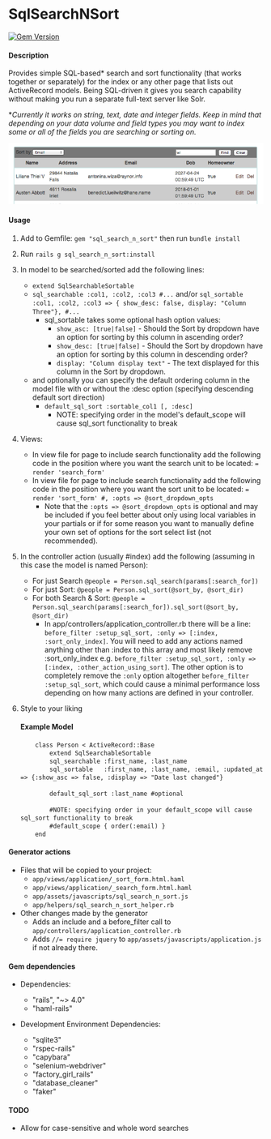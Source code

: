 # SqlSearchNSort #

[![Gem Version](https://badge.fury.io/rb/sql_search_n_sort.svg)](http://badge.fury.io/rb/sql_search_n_sort)

#### Description ####
Provides simple SQL-based* search and sort functionality (that works together or separately) for the index or any other page that lists out ActiveRecord models. Being SQL-driven it gives you search capability without making you run a separate full-text server like Solr. 

**Currently it works on string, text, date and integer fields. Keep in mind that depending on your data volume and field types you may want to index some or all of the fields you are searching or sorting on.*


![Example Screenshot](/readme_assets/ssns_scrshot.png?raw=true "Screenshot of gem at work.")

#### Usage #### 
1. Add to Gemfile: `gem "sql_search_n_sort"` then run `bundle install`
2. Run `rails g sql_search_n_sort:install`
3. In model to be searched/sorted add the following lines:
	- `extend SqlSearchableSortable`
	- `sql_searchable :col1, :col2, :col3 #...` and/or `sql_sortable :col1, :col2, :col3 => { show_desc: false, display: "Column Three"}, #...`
		- sql_sortable takes some optional hash option values: 
			- `show_asc: [true|false]` - Should the Sort by dropdown have an option for sorting by this column in ascending order?
			- `show_desc: [true|false]` - Should the Sort by dropdown have an option for sorting by this column in descending order? 
			- `display: "Column display text"` - The text displayed for this column in the Sort by dropdown.
	- and optionally you can specify the default ordering column in the model file with or without the :desc option (specifying descending default sort direction)
		-	`default_sql_sort :sortable_col1 [, :desc]`
			- NOTE: specifying order in the model's default_scope will cause sql_sort functionality to break
4. Views: 
	- In view file for page to include search functionality add the following code in the position where you want the search unit to be located: `= render 'search_form'`
	- In view file for page to include search functionality add the following code in the position where you want the sort unit to be located: `= render 'sort_form' #, :opts => @sort_dropdown_opts`
		- Note that the `:opts => @sort_dropdown_opts` is optional and may be included if you feel better about only using local variables in your partials or if for some reason you want to manually define your own set of options for the sort select list (not recommended).
5. In the controller action (usually #index) add the following (assuming in this case the model is named Person):
	- For just Search
	`@people = Person.sql_search(params[:search_for])`
	- For just Sort:
	`@people = Person.sql_sort(@sort_by, @sort_dir)`
	- For both Search & Sort:
  `@people = Person.sql_search(params[:search_for]).sql_sort(@sort_by, @sort_dir)`
		- In app/controllers/application_controller.rb there will be a line: `before_filter :setup_sql_sort, :only => [:index, :sort_only_index]`. You will need to add any actions named anything other than :index to this array and most likely remove :sort_only_index e.g. `before_filter :setup_sql_sort, :only => [:index, :other_action_using_sort]`. The other option is to completely remove the `:only` option altogether `before_filter :setup_sql_sort`, which could cause a minimal performance loss depending on how many actions are defined in your controller.
6. Style to your liking


	#### Example Model ####
	```
		class Person < ActiveRecord::Base
			extend SqlSearchableSortable
			sql_searchable :first_name, :last_name
			sql_sortable   :first_name, :last_name, :email, :updated_at => {:show_asc => false, :display => "Date last changed"}
			
			default_sql_sort :last_name #optional
			
			#NOTE: specifying order in your default_scope will cause sql_sort functionality to break
			#default_scope { order(:email) }
		end
	```
#### Generator actions ####
- Files that will be copied to your project:
	- `app/views/application/_sort_form.html.haml`
	- `app/views/application/_search_form.html.haml`
	- `app/assets/javascripts/sql_search_n_sort.js`
	- `app/helpers/sql_search_n_sort_helper.rb`
- Other changes made by the generator
	- Adds an include and a before_filter call to `app/controllers/application_controller.rb`
	- Adds `//= require jquery` to `app/assets/javascripts/application.js` if not already there.
	
#### Gem dependencies ####
- Dependencies:
	- "rails", "~> 4.0"
	- "haml-rails"

- Development Environment Dependencies:
	- "sqlite3"
	- "rspec-rails"
	- "capybara"
	- "selenium-webdriver"
	- "factory_girl_rails"
	- "database_cleaner"
	- "faker"

#### TODO ####
- Allow for case-sensitive and whole word searches
